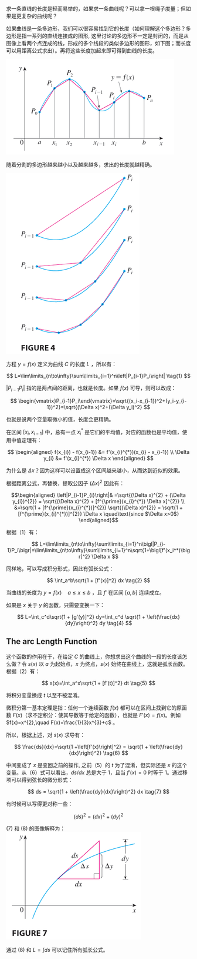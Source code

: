 求一条直线的长度是轻而易举的，如果求一条曲线呢？可以拿一根绳子度量；但如果是更复杂的曲线呢？

如果曲线是一条多边形，我们可以很容易找到它的长度（如何理解这个多边形？多边形是指一系列的直线连接成的图形, 这里讨论的多边形不一定是封闭的，而是从图像上看两个点连成的线，形成的多个线段的类似多边形的图形，如下图；而长度可以用距离公式求出）。再将这些长度加起来即可得到曲线的长度。


![](images/Pasted%20image%2020241111091540.png)

随着分割的多边形越来越小以及越来越多，求出的长度就越精确。

![](images/Pasted%20image%2020241111091550.png)

方程 $y=f(x)$ 定义为曲线 $C$ 的长度 $L$ ，所以有：

$$
L=\lim\limits_{n\to\infty}\sum\limits_{i=1}^n\left|P_{i-1}P_i\right| \tag{1}
$$

$\left|P_{i-1}P_i\right|$ 指的是两点间的距离，也就是长度。如果 $f(x)$ 可导，则可以改成：

$$
\begin{vmatrix}P_{i-1}P_i\end{vmatrix}=\sqrt{(x_i-x_{i-1})^2+(y_i-y_{i-1})^2}=\sqrt{(\Delta x)^2+(\Delta y_i)^2}
$$

也就是说两个变量取微小的值，长度会更精确。

在区间 $[x_{i}, x_{i-1}]$ 中，总有一点 $x_{i}^*$ 是它们的平均值，对应的函数也是平均值，使用中值定理有：

$$
\begin{aligned}
f(x_{i}) - f(x_{i-1}) &= f'(x_{i}^{*})(x_{i} - x_{i-1}) \\
\Delta y_{i} &= f'(x_{i}^{*}) \Delta x
\end{aligned}
$$

为什么是 $\Delta x$？因为这样可以设置成这个区间越来越小，从而达到近似的效果。

根据距离公式，再替换，提取公因子 $(\Delta x)^{2}$ 因此有：

$$\begin{aligned}
\left|P_{i-1}P_{i}\right|& =\sqrt{(\Delta x)^{2} + (\Delta y_{i})^{2}} = \sqrt{(\Delta x)^{2} + [f^{\prime}(x_{i}^{*}) \Delta x]^{2}} \\
&=\sqrt{1 + [f^{\prime}(x_{i}^{*})]^{2}} \sqrt{(\Delta x)^{2}} = \sqrt{1 + [f^{\prime}(x_{i}^{*})]^{2}} \Delta x \quad\text{since $\Delta x>0$} 
\end{aligned}$$

根据（1）有：

$$
L=\lim\limits_{n\to\infty}\sum\limits_{i=1}^n\bigl|P_{i-1}P_i\bigr|=\lim\limits_{n\to\infty}\sum\limits_{i=1}^n\sqrt{1+\bigl[f'(x_i^*)\bigr]^2} \Delta x
$$

同样地，可以写成积分形式，因此有弧长公式：

$$
\int_a^b\sqrt{1 + [f'(x)]^2} dx \tag{2}
$$

当曲线的长度为 $y=f(x)\quad a\le x \le b$ ，且 $f'$ 在区间 $[a,b]$ 连续成立。

如果是 $x$ 关于 $y$ 的函数，只需要变换一下：

$$
L=\int_c^d\sqrt{1 + [g'(y)]^2} dy=\int_c^d \sqrt{1 + \left(\frac{dx}{dy}\right)^2} dy \tag{4}
$$


## The arc Length Function
这个函数的作用在于，在给定 $C$ 的曲线上，你想求出这个曲线的一段的长度该怎么做？令 $s(x)$ 以 $a$ 为起始点，$x$ 为终点，$s(x)$ 始终在曲线上，这就是弧长函数。根据（2）有：

$$
s(x)=\int_a^x\sqrt{1 + [f'(t)]^2} dt \tag{5}
$$

将积分变量换成 $t$ 以至不被混淆。

微积分第一基本定理是指：任何一个连续函数 $f (x)$ 都可以在区间上找到它的原函数 $F(x)$（求不定积分：使其导数等于给定的函数），也就是 $F'(x)=f(x)$。例如 $f(x)=x^{2},\quad F(x)=\frac{1}{3}x^{3}+c$ 。

所以，根据上述，对 $s(x)$ 求导有：

$$
\frac{ds}{dx}=\sqrt{1 +\left[f'(x)\right]^2} = \sqrt{1 + \left(\frac{dy}{dx}\right)^2} \tag{6}
$$

中间变成了 $x$ 是变回之前的操作, 之前（5）的 $t$ 为了混淆，但实际还是 $x$ 的这个变量。从（6）式可以看出，$ds /dx$ 总是大于 1，且当 $f'(x)=0$ 时等于 1。通过移项可以得到弦长的微分形式：

$$
ds = \sqrt{1 + \left(\frac{dy}{dx}\right)^2} dx \tag{7}
$$

有时候可以写得更对称一些：

$$
(ds)^2=(dx)^2 + (dy)^2 \tag{8}
$$

(7) 和 (8) 的图像解释为：
![](images/Pasted%20image%2020241111134636.png)


通过 (8) 和 $L=\int ds$ 可以记住所有弧长公式。